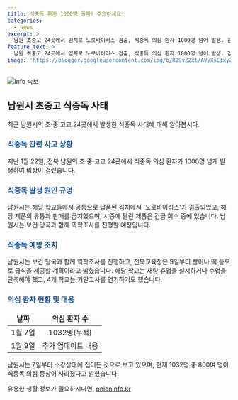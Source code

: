 ```yaml
---
title: 식중독 환자 1000명 돌파! 주의하세요!
categories:
  - News
excerpt: >
  남원 초중고 24곳에서 김치로 노로바이러스 검출, 식중독 의심 환자 1000명 넘어 발생. 김치 제품은 긴급 회수, 유통 금지. 노로바이러스는 구토, 설사 유발, 전염성 강함. 의심 환자 중 800여 명 증상 사라지며 상황 진정. 전북교육청은 빵이나 떡 등으로 급식 제공 계획. (150자)
feature_text: >
  남원 초중고 24곳에서 김치로 노로바이러스 검출, 식중독 의심 환자 1000명 넘어 발생. 김치 제품은 긴급 회수, 유통 금지. 노로바이러스는 구토, 설사 유발, 전염성 강함. 의심 환자 중 800여 명 증상 사라지며 상황 진정. 전북교육청은 빵이나 떡 등으로 급식 제공 계획. (150자)
image: 'https://blogger.googleusercontent.com/img/b/R29vZ2xl/AVvXsEixyZcFfHzMRdzZMjFBmAUKJYCLCGyLL1o632UiGVXcaFdKo_bkvkuCioo0uUKlGfBVcT3P84aROyZIXSBEx3Aw5nCQ3pTgDom1WDC4m8eifvWiAmWEEVb4x6G_l8C0QH225ldMjyaFvpxGEBGNO37VmDTDMHGhJPq73UglMfDca1-0aw/s1600/blogspot.png'
---
```


<p><img src="https://blogger.googleusercontent.com/img/b/R29vZ2xl/AVvXsEixyZcFfHzMRdzZMjFBmAUKJYCLCGyLL1o632UiGVXcaFdKo_bkvkuCioo0uUKlGfBVcT3P84aROyZIXSBEx3Aw5nCQ3pTgDom1WDC4m8eifvWiAmWEEVb4x6G_l8C0QH225ldMjyaFvpxGEBGNO37VmDTDMHGhJPq73UglMfDca1-0aw/s1600/blogspot.png" alt="info 속보" /></p>

<h2 data-ke-size="size26">남원시 초중고 식중독 사태</h2>

<p data-ke-size="size16">최근 남원시의 초·중·고교 24곳에서 발생한 식중독 사태에 대해 알아봅시다.</p>

<h3><b><span style="color: #1a5490;">식중독 관련 사고 상황</span></b></h3>

<p data-ke-size="size16">지난 1월 22일, 전북 남원의 초·중·고교 24곳에서 식중독 의심 환자가 1000명 넘게 발생하여 비상이 걸렸습니다.</p>

<h3><b><span style="color: #1a5490;">식중독 발생 원인 규명</span></b></h3>

<p data-ke-size="size16">남원시는 해당 학교들에서 공통으로 납품된 김치에서 '노로바이러스'가 검출되었고, 해당 제품의 유통과 판매를 금지했으며, 시중에 팔린 제품은 긴급 회수 중에 있습니다. 남원시는 보건 당국과 함께 역학조사를 진행할 예정입니다.</p>

<h3><b><span style="color: #1a5490;">식중독 예방 조치</span></b></h3>

<p data-ke-size="size16">남원시는 보건 당국과 함께 역학조사를 진행하고, 전북교육청은 9일부터 빵이나 떡 등으로 급식을 제공할 계획이라고 밝혔습니다. 해당 학교는 재량 휴업을 실시하거나 수업을 단축해야 했고, 4개 학교는 기말고사를 연기하기도 했습니다.</p>

<h3><b><span style="color: #1a5490;">의심 환자 현황 및 대응</span></b></h3>

<table>
<thead>
<tr>
<td style="text-align: center; height: 17px;"><b>날짜</b></td>
<td style="text-align: center; height: 17px;"><b>의심 환자 수</b></td>
</tr>
</thead>
<tbody>
<tr>
<td style="text-align: center; height: 17px;">1월 7일</td>
<td style="text-align: center; height: 17px;">1032명(누적)</td>
</tr>
<tr>
<td style="text-align: center; height: 17px;">1월 9일</td>
<td style="text-align: center; height: 17px;">추가 업데이트 내용</td>
</tr>
</tbody>
</table>

<p data-ke-size="size16">남원시는 7일부터 소강상태에 접어든 것으로 보고 있으며, 현재 1032명 중 800여 명이 식중독 의심 증상이 사라졌다고 밝혔습니다.</p>
유용한 생활 정보가 필요하시다면, <a href="https://onioninfo.kr" rel="dofollow">onioninfo.kr</a>


